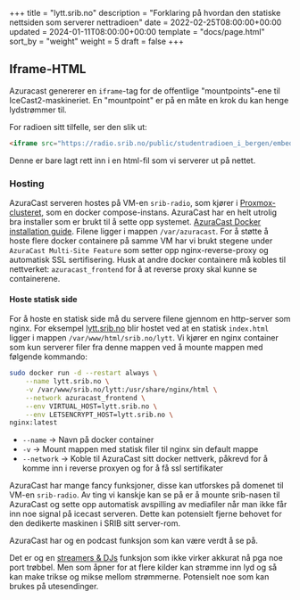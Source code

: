 +++
title = "lytt.srib.no"
description = "Forklaring på hvordan den statiske nettsiden som serverer nettradioen"
date = 2022-02-25T08:00:00+00:00
updated = 2024-01-11T08:00:00+00:00
template = "docs/page.html"
sort_by = "weight"
weight = 5
draft = false
+++

## Iframe-HTML

Azuracast genererer en `iframe`-tag for de offentlige "mountpoints"-ene til IceCast2-maskineriet. En "mountpoint" er på en måte en krok du kan henge lydstrømmer til. 

For radioen sitt tilfelle, ser den slik ut:

```html
<iframe src="https://radio.srib.no/public/studentradioen_i_bergen/embed?theme=light" frameborder="0" allowtransparency="true" style="width: 100%; min-height: 150px; border: 0;"></iframe>
```

Denne er bare lagt rett inn i en html-fil som vi serverer ut på nettet. 

### Hosting

AzuraCast serveren hostes på VM-en `srib-radio`, som kjører i [Proxmox-clusteret](/docs/maskiner/bolivar-skaftetrynet-pluto-cluster), som en docker compose-instans. AzuraCast har en helt utrolig bra installer som er brukt til å sette opp systemet. [AzuraCast Docker installation guide](https://docs.azuracast.com/en/administration/docker/multi-site-installation). Filene ligger i mappen `/var/azuracast`. For å støtte å hoste flere docker containere på samme VM har vi brukt stegene under `AzuraCast Multi-Site Feature` som setter opp nginx-reverse-proxy og automatisk SSL sertifisering. Husk at andre docker containere må kobles til nettverket: `azuracast_frontend` for å at reverse proxy skal kunne se containerene.

#### Hoste statisk side

For å hoste en statisk side må du servere filene gjennom en http-server som nginx. For eksempel [lytt.srib.no](https://lytt.srib.no) blir hostet ved at en statisk `index.html` ligger i mappen `/var/www/html/srib.no/lytt`. Vi kjører en nginx container som kun serverer filer fra denne mappen ved å mounte mappen med følgende kommando:

```sh
sudo docker run -d --restart always \
    --name lytt.srib.no \
    -v /var/www/srib.no/lytt:/usr/share/nginx/html \
    --network azuracast_frontend \
    --env VIRTUAL_HOST=lytt.srib.no \
    --env LETSENCRYPT_HOST=lytt.srib.no \
nginx:latest
```

- `--name` -> Navn på docker container
- `-v` -> Mount mappen med statisk filer til nginx sin default mappe
- `--network` -> Koble til AzuraCast sitt docker nettverk, påkrevd for å komme
  inn i reverse proxyen og for å få ssl sertifikater

AzuraCast har mange fancy funksjoner, disse kan utforskes på domenet til VM-en `srib-radio`. Av ting vi kanskje kan se på er å mounte srib-nasen til AzuraCast og sette opp automatisk avspilling av mediafiler når man ikke får inn noe signal på icecast serveren. Dette kan potensielt fjerne behovet for den dedikerte maskinen i SRIB sitt server-rom.

AzuraCast har og en podcast funksjon som kan være verdt å se på.

Det er og en [streamers & DJs](https://docs.azuracast.com/en/user-guide/streamers-and-djs) funksjon som ikke virker akkurat nå pga noe port trøbbel. Men som åpner for at flere kilder kan strømme inn lyd og så kan make trikse og mikse mellom strømmerne. Potensielt noe som kan brukes på utesendinger.
